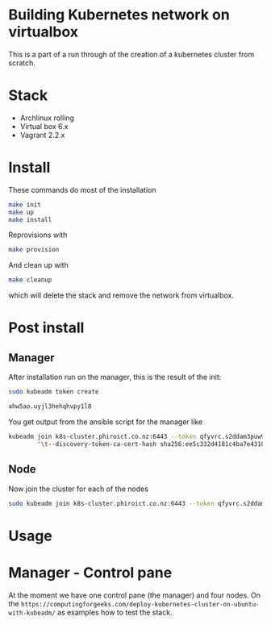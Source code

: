 # Building Kubernetes network on virtualbox

This is a part of a run through of the creation of a kubernetes cluster from scratch. 

# Stack 

- Archlinux rolling
- Virtual box 6.x
- Vagrant 2.2.x

# Install
These commands do most of the installation 
```bash
make init
make up
make install
```

Reprovisions with

```bash
make provision
```

And clean up with 

```bash
make cleanup
```
which will delete the stack and remove the network from virtualbox.


# Post install 

## Manager 
After installation run on the manager, this is the result of the init: 
```bash
sudo kubeadm token create

ahw5ao.uyjl3hehqhvpy1l8
```
You get output from the ansible script for the manager like

```bash
kubeadm join k8s-cluster.phiroict.co.nz:6443 --token qfyvrc.s2ddam3puw9lq5p8 \\",
        "\t--discovery-token-ca-cert-hash sha256:ee5c332d4181c4ba7e4310da1e83376ceb2dd1e8e1d15665354c575f928df680
```

## Node
Now join the cluster for each of the nodes  

```bash 
sudo kubeadm join k8s-cluster.phiroict.co.nz:6443 --token qfyvrc.s2ddam3puw9lq5p8 --discovery-token-ca-cert-hash sha256:ee5c332d4181c4ba7e4310da1e83376ceb2dd1e8e1d15665354c575f928df680
```

# Usage 

# Manager - Control pane

At the moment we have one control pane (the manager) and four nodes.
On the `https://computingforgeeks.com/deploy-kubernetes-cluster-on-ubuntu-with-kubeadm/` as examples how to test the stack.


